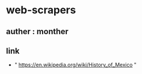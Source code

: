 # web-scrapers
auther : monther
 ---
 ## link
 - " https://en.wikipedia.org/wiki/History_of_Mexico "